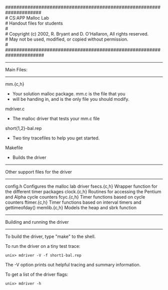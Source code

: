 #####################################################################
<br/>\# CS:APP Malloc Lab
<br/>\# Handout files for students
<br/>\#
<br/>\# Copyright (c) 2002, R. Bryant and D. O'Hallaron, All rights reserved.
<br/>\# May not be used, modified, or copied without permission.
<br/>\#
######################################################################

***********
Main Files:
***********

mm.{c,h}	
- Your solution malloc package. mm.c is the file that you
- will be handing in, and is the only file you should modify.

mdriver.c	
- The malloc driver that tests your mm.c file

short{1,2}-bal.rep
- Two tiny tracefiles to help you get started. 

Makefile	
- Builds the driver

**********************************
Other support files for the driver
**********************************

config.h	Configures the malloc lab driver
fsecs.{c,h}	Wrapper function for the different timer packages
clock.{c,h}	Routines for accessing the Pentium and Alpha cycle counters
fcyc.{c,h}	Timer functions based on cycle counters
ftimer.{c,h}	Timer functions based on interval timers and gettimeofday()
memlib.{c,h}	Models the heap and sbrk function

*******************************
Building and running the driver
*******************************
To build the driver, type "make" to the shell.

To run the driver on a tiny test trace:

	unix> mdriver -V -f short1-bal.rep

The -V option prints out helpful tracing and summary information.

To get a list of the driver flags:

	unix> mdriver -h

